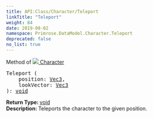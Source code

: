 ```yaml
---
title: API:Class/Character/Teleport
linkTitle: "Teleport"
weight: 84
date: 2019-08-02
namespace: Primrose.DataModel.Character.Teleport
deprecated: false
no_list: true
---
```

Method of <a href="/docs/api-reference/Class/Character"><img src="/icons/silk/humanoid.png"/>&nbsp;Character</a>
<pre class="method-declaration">
Teleport (
    position: <a class="type" href="/docs/api-reference/DataType/Vec3">Vec3</a>,
    lookVector: <a class="type" href="/docs/api-reference/DataType/Vec3">Vec3</a>
): <a class="type" href="/docs/api-reference/System/void">void</a></pre>
<b>Return Type: </b>
<a class="type" href="/docs/api-reference/System/void">void</a>
<br/>
<b>Description: </b>
Teleports the character to the given position.

